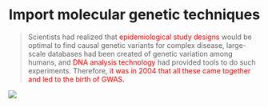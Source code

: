 # <center>Import molecular genetic techniques</center>

> Scientists had realized that <font color=red>epidemiological study designs</font> would be optimal to find causal genetic variants for complex disease, large-scale databases had been created of genetic variation among humans, and<font color=red> DNA analysis technology</font> had provided tools to do such experiments. Therefore, <font color="red">it was in 2004 that all
> these came together and led to the birth of GWAS.</font>

![](F:\gwas_overview\figs\1604585364689.png)